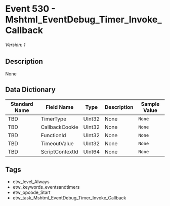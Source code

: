# Event 530 - Mshtml_EventDebug_Timer_Invoke_Callback
###### Version: 1

## Description
None

## Data Dictionary
|Standard Name|Field Name|Type|Description|Sample Value|
|---|---|---|---|---|
|TBD|TimerType|UInt32|None|`None`|
|TBD|CallbackCookie|UInt32|None|`None`|
|TBD|FunctionId|UInt32|None|`None`|
|TBD|TimeoutValue|UInt32|None|`None`|
|TBD|ScriptContextId|UInt64|None|`None`|

## Tags
* etw_level_Always
* etw_keywords_eventsandtimers
* etw_opcode_Start
* etw_task_Mshtml_EventDebug_Timer_Invoke_Callback